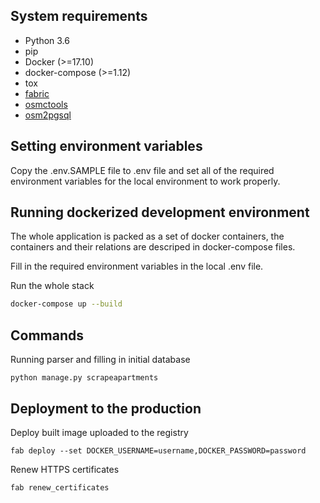 System requirements
---
- Python 3.6
- pip
- Docker (>=17.10)
- docker-compose (>=1.12)
- tox
- [fabric](http://www.fabfile.org/)
- [osmctools](https://packages.debian.org/search?keywords=osmctools)
- [osm2pgsql](https://wiki.openstreetmap.org/wiki/Osm2pgsql)


Setting environment variables
---
Copy the .env.SAMPLE file to .env file and set all of the required
environment variables for the local environment to work properly.


Running dockerized development environment
-------
The whole application is packed as a set of docker containers, the containers and their relations are
descriped in docker-compose files.

Fill in the required environment variables in the local .env file.

Run the whole stack
```bash
docker-compose up --build
```

Commands
---
Running parser and filling in initial database
```
python manage.py scrapeapartments
```

Deployment to the production
---
Deploy built image uploaded to the registry
```
fab deploy --set DOCKER_USERNAME=username,DOCKER_PASSWORD=password
```

Renew HTTPS certificates
```
fab renew_certificates
```
